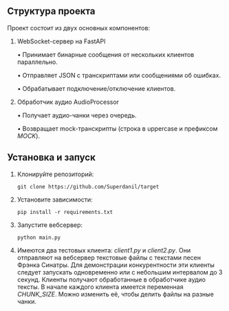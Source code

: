## Структура проекта

Проект состоит из двух основных компонентов:

1. WebSocket-сервер на FastAPI

    • Принимает бинарные сообщения от нескольких клиентов параллельно.

    • Отправляет JSON с транскриптами или сообщениями об ошибках.

    • Обрабатывает подключение/отключение клиентов.

2. Обработчик аудио AudioProcessor

    • Получает аудио-чанки через очередь.

    • Возвращает mock-транскрипты (строка в uppercase и префиксом *MOCK*).

## Установка и запуск

1. Клонируйте репозиторий:
   ```
   git clone https://github.com/Superdanil/target
   ```
2. Установите зависимости:
   ```
   pip install -r requirements.txt
   ```
3. Запустите вебсервер:
   ```
   python main.py
   ```
4. Имеются два тестовых клиента: *client1.py* и *client2.py*. Они отправляют на вебсервер текстовые файлы с текстами 
песен Фрэнка Синатры. Для демонстрации конкурентности эти клиенты следует запускать одновременно или с небольшим интервалом
до 3 секунд. Клиенты получают обработанные в обработчике аудио тексты. В начале каждого клиента имеется переменная 
*CHUNK_SIZE*. Можно изменить её, чтобы делить файлы на разные чанки.

